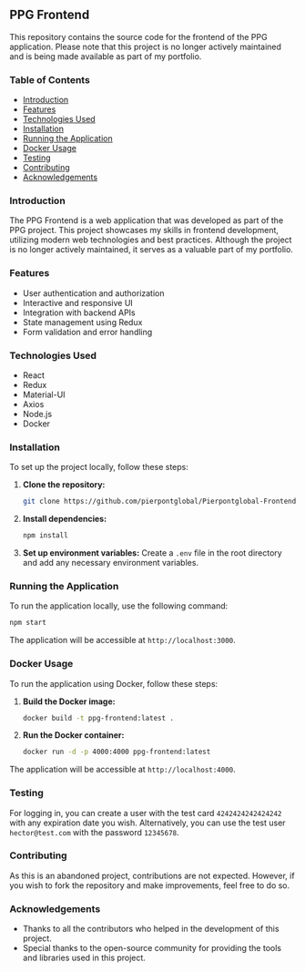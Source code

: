 ## PPG Frontend

This repository contains the source code for the frontend of the PPG application. Please note that this project is no longer actively maintained and is being made available as part of my portfolio.

### Table of Contents

- [Introduction](#introduction)
- [Features](#features)
- [Technologies Used](#technologies-used)
- [Installation](#installation)
- [Running the Application](#running-the-application)
- [Docker Usage](#docker-usage)
- [Testing](#testing)
- [Contributing](#contributing)
- [Acknowledgements](#acknowledgements)

### Introduction

The PPG Frontend is a web application that was developed as part of the PPG project. This project showcases my skills in frontend development, utilizing modern web technologies and best practices. Although the project is no longer actively maintained, it serves as a valuable part of my portfolio.

### Features

- User authentication and authorization
- Interactive and responsive UI
- Integration with backend APIs
- State management using Redux
- Form validation and error handling

### Technologies Used

- React
- Redux
- Material-UI
- Axios
- Node.js
- Docker

### Installation

To set up the project locally, follow these steps:

1. **Clone the repository:**
   ```sh
   git clone https://github.com/pierpontglobal/Pierpontglobal-Frontend.git
   ```

2. **Install dependencies:**
   ```sh
   npm install
   ```

3. **Set up environment variables:**
   Create a `.env` file in the root directory and add any necessary environment variables.

### Running the Application

To run the application locally, use the following command:

```sh
npm start
```

The application will be accessible at `http://localhost:3000`.

### Docker Usage

To run the application using Docker, follow these steps:

1. **Build the Docker image:**
   ```sh
   docker build -t ppg-frontend:latest .
   ```

2. **Run the Docker container:**
   ```sh
   docker run -d -p 4000:4000 ppg-frontend:latest
   ```

The application will be accessible at `http://localhost:4000`.

### Testing

For logging in, you can create a user with the test card `4242424242424242` with any expiration date you wish. Alternatively, you can use the test user `hector@test.com` with the password `12345678`.

### Contributing

As this is an abandoned project, contributions are not expected. However, if you wish to fork the repository and make improvements, feel free to do so.

### Acknowledgements

- Thanks to all the contributors who helped in the development of this project.
- Special thanks to the open-source community for providing the tools and libraries used in this project.